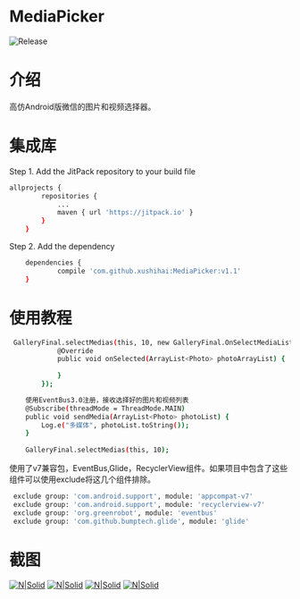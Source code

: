 # MediaPicker
![Release](https://jitpack.io/v/xushihai/MediaPicker.svg)

# 介绍
高仿Android版微信的图片和视频选择器。

# 集成库
Step 1. Add the JitPack repository to your build file 
```sh
allprojects {
		repositories {
			...
			maven { url 'https://jitpack.io' }
		}
	}
```
Step 2. Add the dependency
```sh
	dependencies {
	        compile 'com.github.xushihai:MediaPicker:v1.1'
	}

```
# 使用教程

```sh
 GalleryFinal.selectMedias(this, 10, new GalleryFinal.OnSelectMediaListener() {
            @Override
            public void onSelected(ArrayList<Photo> photoArrayList) {
                
            }
        });
```
```sh
    使用EventBus3.0注册，接收选择好的图片和视频列表
    @Subscribe(threadMode = ThreadMode.MAIN)
    public void sendMedia(ArrayList<Photo> photoList) {
        Log.e("多媒体", photoList.toString());
    }
    
    GalleryFinal.selectMedias(this, 10);
```

使用了v7兼容包，EventBus,Glide，RecyclerView组件。如果项目中包含了这些组件可以使用exclude将这几个组件排除。
```sh
 exclude group: 'com.android.support', module: 'appcompat-v7'
 exclude group: 'com.android.support', module: 'recyclerview-v7'
 exclude group: 'org.greenrobot', module: 'eventbus'
 exclude group: 'com.github.bumptech.glide', module: 'glide'
 ```
 
 # 截图
 [![N|Solid](https://github.com/xushihai/MediaPicker/blob/master/shotcuts/device-2017-03-20-112104.png)](https://nodesource.com/products/nsolid)
[![N|Solid](https://github.com/xushihai/MediaPicker/blob/master/shotcuts/device-2017-03-20-112114.png)](https://nodesource.com/products/nsolid)
[![N|Solid](https://github.com/xushihai/MediaPicker/blob/master/shotcuts/device-2017-03-20-112128.png)](https://nodesource.com/products/nsolid)
[![N|Solid](https://github.com/xushihai/MediaPicker/blob/master/shotcuts/device-2017-03-20-112139.png)](https://nodesource.com/products/nsolid)

